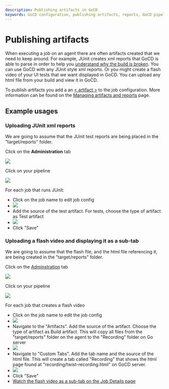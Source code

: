 ```yaml
---
description: Publishing artifacts in GoCD
keywords: GoCD configuration, publishing artifacts, reports, GoCD pipeline, job configuration, 
---
```


# Publishing artifacts

When executing a job on an agent there are often artifacts created that we need to keep around. For example, JUnit creates xml reports that GoCD is able to parse in order to help you [understand why the build is broken](../faq/dev_understand_why_build_broken.md). You can use GoCD with any JUnit style xml reports. Or you might create a flash video of your UI tests that we want displayed in GoCD. You can upload any html file from your build and view it in GoCD.

To publish artifacts you add a an [< artifact >](configuration_reference.md#artifact) to the job configuration. More information can be found on the [Managing artifacts and reports](managing_artifacts_and_reports.md) page.

## Example usages

### Uploading JUnit xml reports

We are going to assume that the JUnit test reports are being placed in the "target/reports" folder.

Click on the **Administration** tab

![](../resources/images/topnav_admin.png)

Click on your pipeline

![](../resources/images/2_click_pipeline.png)

For each job that runs JUnit:

-   Click on the job name to edit job config
-   ![](../resources/images/3_click_edit_job.png)
-   Add the source of the test artifact. For tests, choose the type of artifact as Test artifact
-   ![](../resources/images/4_add_test_artifacts_tag.png)
-   Click "Save"

### Uploading a flash video and displaying it as a sub-tab

We are going to assume that the flash file, and the html file referencing it, are being created in the "target/reports" folder.

Click on the [Adminstration](../navigation/administration_page.md) tab

![](../resources/images/topnav_admin.png)

Click on your pipeline

![](../resources/images/2_click_pipeline.png)

For each job that creates a flash video

-   Click on the job name to edit the job config
-   ![](../resources/images/3_click_edit_job.png)
-   Navigate to the "Artifacts". Add the source of the artifact. Choose the type of artifact as Build artifact. This will copy all files from the "target/reports" folder on the agent to the "Recording" folder on Go server
-   ![](../resources/images/7_add_artifact_section.png)
-   Navigate to "Custom Tabs". Add the tab name and the source of the html file. This will create a tab called "Recording" that shows the html page found at "recording/twist-recording.html" on GoCD server.
-   ![](../resources/images/8_add_tab_section.png)
-   Click "Save"
-   [Watch the flash video as a sub-tab on the Job Details page](../faq/dev_see_artifact_as_tab.md)
